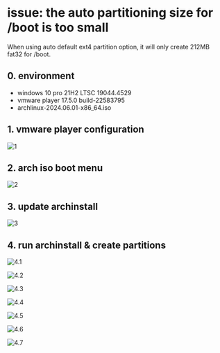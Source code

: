 # issue: the auto partitioning size for /boot is too small
When using auto default ext4 partition option, it will only create 212MB fat32 for /boot.

## 0. environment
- windows 10 pro 21H2 LTSC 19044.4529
- vmware player 17.5.0 build-22583795
- archlinux-2024.06.01-x86_64.iso

## 1. vmware player configuration
![1](pics/1.vmware_config.png)

## 2. arch iso boot menu
![2](pics/2.boot_menu.png)

## 3. update archinstall
![3](pics/3.update_archinstall.png)

## 4. run archinstall & create partitions
![4.1](pics/4.1.main_menu.png)

![4.2](pics/4.2.disk_config.png)

![4.3](pics/4.3.choose_default_layout.png)

![4.4](pics/4.4.select_drive.png)

![4.5](pics/4.5.choose_ext4.png)

![4.6](pics/4.6.choose_default.png)

![4.7](pics/4.7.default_table.png)
